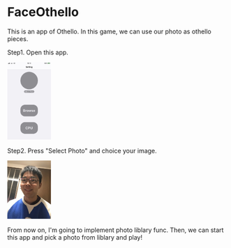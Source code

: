 # FaceOthello
This is an app of Othello. In this game, we can use our photo as othello pieces.

Step1.
Open this app.

<img src="src/step1.jpg" alt="step1" title="step1" width="100px">

Step2.
Press "Select Photo" and choice your image.

<img src="src/step2.jpg" alt="step2" title="step2" width="100px">

From now on, I'm going to implement photo liblary func.
Then, we can start this app and pick a photo from liblary and play!
